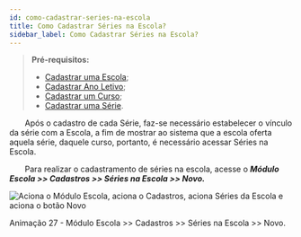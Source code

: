 ```yaml
---
id: como-cadastrar-series-na-escola
title: Como Cadastrar Séries na Escola?
sidebar_label: Como Cadastrar Séries na Escola?
---
```


<div id="main-content-access">

>**Pré-requisitos:**
>*  [Cadastrar uma Escola](user-como-cadastrar-uma-escola);
>*  [Cadastrar Ano Letivo](user-como-definir-ano-letivo);
>*  [Cadastrar um Curso](user-como_cadastrar_um_curso);
>*  [Cadastrar uma Série](como-cadastrar-series).

</div>

&nbsp;&nbsp;&nbsp;&nbsp;&nbsp;&nbsp;&nbsp;Após o cadastro de cada Série, faz-se necessário estabelecer o vínculo da série com a Escola, a fim de mostrar ao sistema que a escola oferta aquela série, daquele curso, portanto, é necessário acessar Séries na Escola. 

&nbsp;&nbsp;&nbsp;&nbsp;&nbsp;&nbsp;&nbsp;Para realizar o cadastramento de séries na escola, acesse o ***Módulo Escola >> Cadastros >> Séries na Escola >> Novo.***

![Aciona o Módulo Escola, aciona o Cadastros, aciona Séries da Escola e aciona o botão Novo](/img/treinamento-gif/cadastrar_series_na_escola.gif)

<p class="centerText">Animação 27 - Módulo Escola >> Cadastros >> Séries na Escola >> Novo.</p>